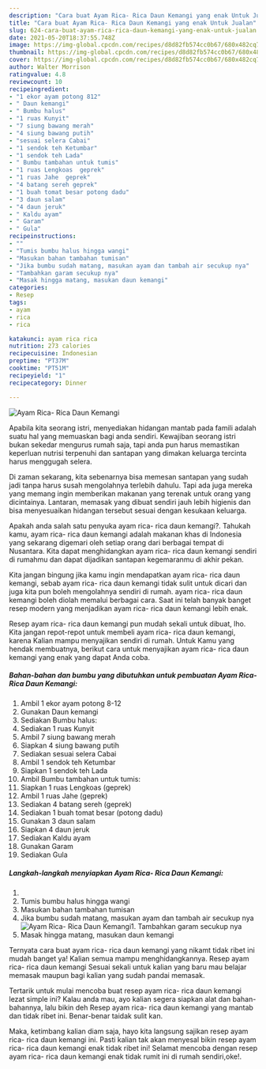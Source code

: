 ```yaml
---
description: "Cara buat Ayam Rica- Rica Daun Kemangi yang enak Untuk Jualan"
title: "Cara buat Ayam Rica- Rica Daun Kemangi yang enak Untuk Jualan"
slug: 624-cara-buat-ayam-rica-rica-daun-kemangi-yang-enak-untuk-jualan
date: 2021-05-20T18:37:55.748Z
image: https://img-global.cpcdn.com/recipes/d8d82fb574cc0b67/680x482cq70/ayam-rica-rica-daun-kemangi-foto-resep-utama.jpg
thumbnail: https://img-global.cpcdn.com/recipes/d8d82fb574cc0b67/680x482cq70/ayam-rica-rica-daun-kemangi-foto-resep-utama.jpg
cover: https://img-global.cpcdn.com/recipes/d8d82fb574cc0b67/680x482cq70/ayam-rica-rica-daun-kemangi-foto-resep-utama.jpg
author: Walter Morrison
ratingvalue: 4.8
reviewcount: 10
recipeingredient:
- "1 ekor ayam potong 812"
- " Daun kemangi"
- " Bumbu halus"
- "1 ruas Kunyit"
- "7 siung bawang merah"
- "4 siung bawang putih"
- "sesuai selera Cabai"
- "1 sendok teh Ketumbar"
- "1 sendok teh Lada"
- " Bumbu tambahan untuk tumis"
- "1 ruas Lengkoas  geprek"
- "1 ruas Jahe  geprek"
- "4 batang sereh geprek"
- "1 buah tomat besar potong dadu"
- "3 daun salam"
- "4 daun jeruk"
- " Kaldu ayam"
- " Garam"
- " Gula"
recipeinstructions:
- ""
- "Tumis bumbu halus hingga wangi"
- "Masukan bahan tambahan tumisan"
- "Jika bumbu sudah matang, masukan ayam dan tambah air secukup nya"
- "Tambahkan garam secukup nya"
- "Masak hingga matang, masukan daun kemangi"
categories:
- Resep
tags:
- ayam
- rica
- rica

katakunci: ayam rica rica 
nutrition: 273 calories
recipecuisine: Indonesian
preptime: "PT37M"
cooktime: "PT51M"
recipeyield: "1"
recipecategory: Dinner

---
```



![Ayam Rica- Rica Daun Kemangi](https://img-global.cpcdn.com/recipes/d8d82fb574cc0b67/680x482cq70/ayam-rica-rica-daun-kemangi-foto-resep-utama.jpg)

Apabila kita seorang istri, menyediakan hidangan mantab pada famili adalah suatu hal yang memuaskan bagi anda sendiri. Kewajiban seorang istri bukan sekedar mengurus rumah saja, tapi anda pun harus memastikan keperluan nutrisi terpenuhi dan santapan yang dimakan keluarga tercinta harus menggugah selera.

Di zaman  sekarang, kita sebenarnya bisa memesan santapan yang sudah jadi tanpa harus susah mengolahnya terlebih dahulu. Tapi ada juga mereka yang memang ingin memberikan makanan yang terenak untuk orang yang dicintainya. Lantaran, memasak yang dibuat sendiri jauh lebih higienis dan bisa menyesuaikan hidangan tersebut sesuai dengan kesukaan keluarga. 



Apakah anda salah satu penyuka ayam rica- rica daun kemangi?. Tahukah kamu, ayam rica- rica daun kemangi adalah makanan khas di Indonesia yang sekarang digemari oleh setiap orang dari berbagai tempat di Nusantara. Kita dapat menghidangkan ayam rica- rica daun kemangi sendiri di rumahmu dan dapat dijadikan santapan kegemaranmu di akhir pekan.

Kita jangan bingung jika kamu ingin mendapatkan ayam rica- rica daun kemangi, sebab ayam rica- rica daun kemangi tidak sulit untuk dicari dan juga kita pun boleh mengolahnya sendiri di rumah. ayam rica- rica daun kemangi boleh diolah memalui berbagai cara. Saat ini telah banyak banget resep modern yang menjadikan ayam rica- rica daun kemangi lebih enak.

Resep ayam rica- rica daun kemangi pun mudah sekali untuk dibuat, lho. Kita jangan repot-repot untuk membeli ayam rica- rica daun kemangi, karena Kalian mampu menyajikan sendiri di rumah. Untuk Kamu yang hendak membuatnya, berikut cara untuk menyajikan ayam rica- rica daun kemangi yang enak yang dapat Anda coba.

<!--inarticleads1-->

##### Bahan-bahan dan bumbu yang dibutuhkan untuk pembuatan Ayam Rica- Rica Daun Kemangi:

1. Ambil 1 ekor ayam potong 8-12
1. Gunakan  Daun kemangi
1. Sediakan  Bumbu halus:
1. Sediakan 1 ruas Kunyit
1. Ambil 7 siung bawang merah
1. Siapkan 4 siung bawang putih
1. Sediakan sesuai selera Cabai
1. Ambil 1 sendok teh Ketumbar
1. Siapkan 1 sendok teh Lada
1. Ambil  Bumbu tambahan untuk tumis:
1. Siapkan 1 ruas Lengkoas  (geprek)
1. Ambil 1 ruas Jahe  (geprek)
1. Sediakan 4 batang sereh (geprek)
1. Sediakan 1 buah tomat besar (potong dadu)
1. Gunakan 3 daun salam
1. Siapkan 4 daun jeruk
1. Sediakan  Kaldu ayam
1. Gunakan  Garam
1. Sediakan  Gula




<!--inarticleads2-->

##### Langkah-langkah menyiapkan Ayam Rica- Rica Daun Kemangi:

1. 
1. Tumis bumbu halus hingga wangi
1. Masukan bahan tambahan tumisan
1. Jika bumbu sudah matang, masukan ayam dan tambah air secukup nya
<img src="//assets-global.cpcdn.com/assets/icons/button_play-2c75c40dde080a61004c1f40b05d8f140eaff45d7e9e6481dc71c63d2e7c4909.png" alt="Ayam Rica- Rica Daun Kemangi">1. Tambahkan garam secukup nya
1. Masak hingga matang, masukan daun kemangi




Ternyata cara buat ayam rica- rica daun kemangi yang nikamt tidak ribet ini mudah banget ya! Kalian semua mampu menghidangkannya. Resep ayam rica- rica daun kemangi Sesuai sekali untuk kalian yang baru mau belajar memasak maupun bagi kalian yang sudah pandai memasak.

Tertarik untuk mulai mencoba buat resep ayam rica- rica daun kemangi lezat simple ini? Kalau anda mau, ayo kalian segera siapkan alat dan bahan-bahannya, lalu bikin deh Resep ayam rica- rica daun kemangi yang mantab dan tidak ribet ini. Benar-benar taidak sulit kan. 

Maka, ketimbang kalian diam saja, hayo kita langsung sajikan resep ayam rica- rica daun kemangi ini. Pasti kalian tak akan menyesal bikin resep ayam rica- rica daun kemangi enak tidak ribet ini! Selamat mencoba dengan resep ayam rica- rica daun kemangi enak tidak rumit ini di rumah sendiri,oke!.


